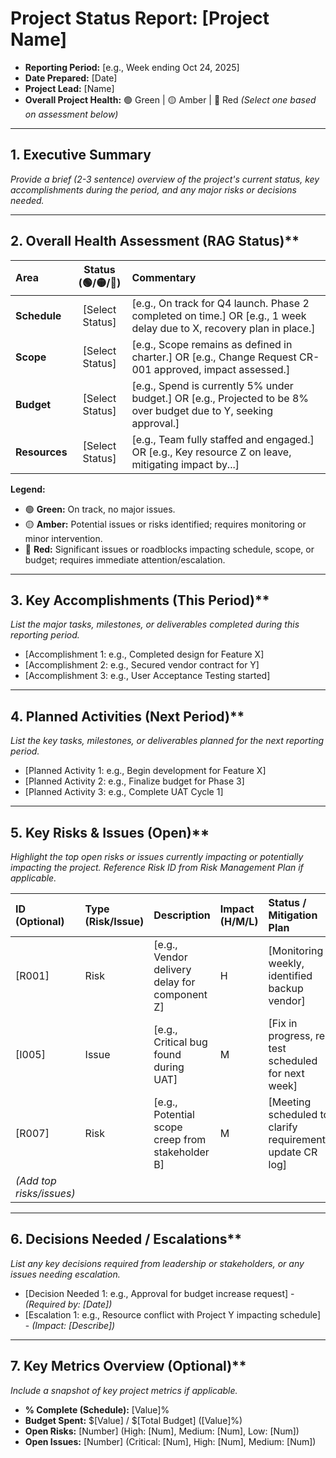 # Project Status Report: [Project Name]

* **Reporting Period:** [e.g., Week ending Oct 24, 2025]
* **Date Prepared:** [Date]
* **Project Lead:** [Name]
* **Overall Project Health:** 🟢 Green | 🟡 Amber | 🔴 Red _(Select one based on assessment below)_

---

## 1. Executive Summary

_Provide a brief (2-3 sentence) overview of the project's current status, key accomplishments during the period, and any major risks or decisions needed._

---

## 2. Overall Health Assessment (RAG Status)**

| Area         | Status (🟢/🟡/🔴) | Commentary                                                                                                |
| :----------- | :--------------: | :-------------------------------------------------------------------------------------------------------- |
| **Schedule** | [Select Status]  | [e.g., On track for Q4 launch. Phase 2 completed on time.] OR [e.g., 1 week delay due to X, recovery plan in place.] |
| **Scope** | [Select Status]  | [e.g., Scope remains as defined in charter.] OR [e.g., Change Request CR-001 approved, impact assessed.]      |
| **Budget** | [Select Status]  | [e.g., Spend is currently 5% under budget.] OR [e.g., Projected to be 8% over budget due to Y, seeking approval.] |
| **Resources**| [Select Status]  | [e.g., Team fully staffed and engaged.] OR [e.g., Key resource Z on leave, mitigating impact by...]       |

**Legend:**
* 🟢 **Green:** On track, no major issues.
* 🟡 **Amber:** Potential issues or risks identified; requires monitoring or minor intervention.
* 🔴 **Red:** Significant issues or roadblocks impacting schedule, scope, or budget; requires immediate attention/escalation.

---

## 3. Key Accomplishments (This Period)**

_List the major tasks, milestones, or deliverables completed during this reporting period._

* [Accomplishment 1: e.g., Completed design for Feature X]
* [Accomplishment 2: e.g., Secured vendor contract for Y]
* [Accomplishment 3: e.g., User Acceptance Testing started]

---

## 4. Planned Activities (Next Period)**

_List the key tasks, milestones, or deliverables planned for the next reporting period._

* [Planned Activity 1: e.g., Begin development for Feature X]
* [Planned Activity 2: e.g., Finalize budget for Phase 3]
* [Planned Activity 3: e.g., Complete UAT Cycle 1]

---

## 5. Key Risks & Issues (Open)**

_Highlight the top open risks or issues currently impacting or potentially impacting the project. Reference Risk ID from Risk Management Plan if applicable._

| ID (Optional) | Type (Risk/Issue) | Description                                         | Impact (H/M/L) | Status / Mitigation Plan                                    | Owner       | Due Date   |
| :------------ | :---------------- | :-------------------------------------------------- | :------------- | :---------------------------------------------------------- | :---------- | :--------- |
| [R001]        | Risk              | [e.g., Vendor delivery delay for component Z]     | H              | [Monitoring weekly, identified backup vendor]               | [Name]      | [N/A]      |
| [I005]        | Issue             | [e.g., Critical bug found during UAT]             | M              | [Fix in progress, re-test scheduled for next week]          | [Name]      | [Date]     |
| [R007]        | Risk              | [e.g., Potential scope creep from stakeholder B]  | M              | [Meeting scheduled to clarify requirements, update CR log] | [Proj Lead] | [N/A]      |
| *(Add top risks/issues)* |                   |                                                     |                |                                                             |             |            |

---

## 6. Decisions Needed / Escalations**

_List any key decisions required from leadership or stakeholders, or any issues needing escalation._

* [Decision Needed 1: e.g., Approval for budget increase request] - _(Required by: [Date])_
* [Escalation 1: e.g., Resource conflict with Project Y impacting schedule] - _(Impact: [Describe])_

---

## 7. Key Metrics Overview (Optional)**

_Include a snapshot of key project metrics if applicable._

* **% Complete (Schedule):** [Value]%
* **Budget Spent:** $[Value] / $[Total Budget] ([Value]%)
* **Open Risks:** [Number] (High: [Num], Medium: [Num], Low: [Num])
* **Open Issues:** [Number] (Critical: [Num], High: [Num], Medium: [Num])